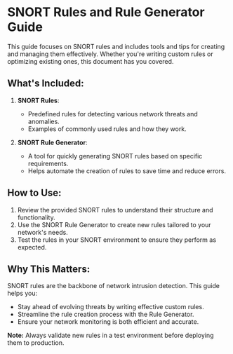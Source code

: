 # SNORT Rules and Rule Generator Guide

This guide focuses on SNORT rules and includes tools and tips for creating and managing them effectively. Whether you're writing custom rules or optimizing existing ones, this document has you covered.

## What's Included:
1. **SNORT Rules**:
   - Predefined rules for detecting various network threats and anomalies.
   - Examples of commonly used rules and how they work.

2. **SNORT Rule Generator**:
   - A tool for quickly generating SNORT rules based on specific requirements.
   - Helps automate the creation of rules to save time and reduce errors.

## How to Use:
1. Review the provided SNORT rules to understand their structure and functionality.
2. Use the SNORT Rule Generator to create new rules tailored to your network's needs.
3. Test the rules in your SNORT environment to ensure they perform as expected.

## Why This Matters:
SNORT rules are the backbone of network intrusion detection. This guide helps you:
- Stay ahead of evolving threats by writing effective custom rules.
- Streamline the rule creation process with the Rule Generator.
- Ensure your network monitoring is both efficient and accurate.

**Note:** Always validate new rules in a test environment before deploying them to production.
